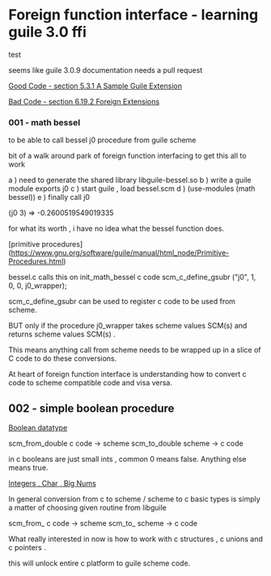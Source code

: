 
# Foreign function interface - learning guile 3.0 ffi 

test

seems like guile 3.0.9 documentation needs a pull request 

[Good Code - section 5.3.1 A Sample Guile Extension ](https://www.gnu.org/software/guile/manual/html_node/A-Sample-Guile-Extension.html)

[Bad Code - section 6.19.2 Foreign Extensions](https://www.gnu.org/software/guile/manual/html_node/Foreign-Extensions.html)

### 001 - math bessel

to be able to call bessel j0 procedure from guile scheme

bit of a walk around park of foreign function interfacing to get this all to work

a )  need to generate the shared library libguile-bessel.so
b )  write a guile module exports j0
c )  start guile , load bessel.scm
d )  (use-modules (math bessel))
e )  finally call j0
     	 
(j0 3) =>  -0.2600519549019335

for what its worth , i have no idea what the bessel function does.

[primitive procedures] (https://www.gnu.org/software/guile/manual/html_node/Primitive-Procedures.html)

bessel.c calls this on init_math_bessel c code 
 scm_c_define_gsubr ("j0", 1, 0, 0, j0_wrapper);

scm_c_define_gsubr can be used to register c code to be used from scheme.

BUT only if the procedure j0_wrapper takes scheme values SCM(s) and returns scheme values SCM(s) .

This means anything call from scheme needs to be wrapped up in a slice of C code to do these conversions.

At heart of foreign function interface is understanding how to convert c code to scheme compatible code
and visa versa.

## 002  - simple boolean procedure

[Boolean datatype](https://www.gnu.org/software/guile/manual/html_node/Booleans.html)

scm_from_double  c code -> scheme 
scm_to_double  scheme -> c code

in c booleans are just small ints , common 0 means false. 
Anything else means true.

[Integers , Char , Big Nums](https://www.gnu.org/software/guile/manual/html_node/Integers.html)

In general conversion from c to scheme / scheme to c basic types is simply a matter of choosing given
routine from libguile

scm_from_<some-c-type>  c code -> scheme 
scm_to_<some-c-type>    scheme -> c code

What really interested in now is how to work with c structures , c unions and c pointers .

this will unlock entire c platform to guile scheme code.




